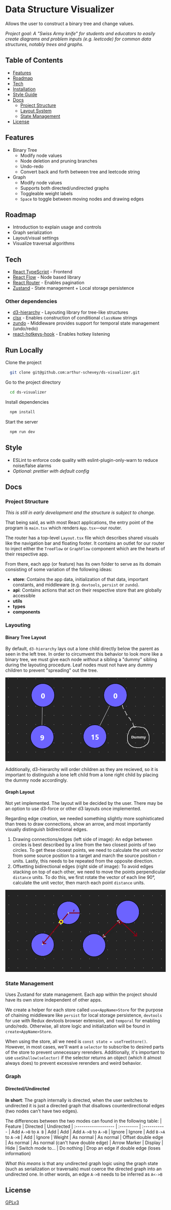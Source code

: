 # Data Structure Visualizer

Allows the user to construct a binary tree and change values.

_Project goal: A "Swiss Army knife" for students and educators to easily create diagrams and problem inputs (e.g. leetcode) for common data structures, notably trees and graphs._

## Table of Contents
- [Features](#features)
- [Roadmap](#roadmap)
- [Tech](#tech)
- [Installation](#run-locally)
- [Style Guide](#style)
- [Docs](#docs)
  - [Project Structure](#project-structure)
  - [Layout System](#layouting)
  - [State Management](#state-management)
- [License](#license)

## Features
- Binary Tree
  - Modify node values
  - Node deletion and pruning branches
  - Undo-redo
  - Convert back and forth between tree and leetcode string
- Graph
  - Modify node values
  - Supports both directed/undirected graphs
  - Toggleable weight labels
  - `Space` to toggle between moving nodes and drawing edges

## Roadmap

- Introduction to explain usage and controls
- Graph serialization
- Layout/visual settings
- Visualize traversal algorithms

## Tech

- [React TypeScript]() - Frontend
- [React Flow]() - Node based library
- [React Router]() - Enables pagination
- [Zustand]() - State management + Local storage persistence

### Other dependencies

- [d3-hierarchy]() - Layouting library for tree-like structures
- [clsx]() - Enables construction of conditional `className` strings
- [zundo]() - Middleware provides support for temporal state management (undo/redo)
- [react-hotkeys-hook]() - Enables hotkey listening

## Run Locally

Clone the project

```bash
  git clone git@github.com:arthur-schevey/ds-visualizer.git
```

Go to the project directory

```bash
  cd ds-visualizer
```

Install dependencies

```bash
  npm install
```

Start the server

```bash
  npm run dev
```

## Style

- ESLint to enforce code quality with eslint-plugin-only-warn to reduce noise/false alarms
- _Optional: prettier with default config_

## Docs
### Project Structure
*This is still in early development and the structure is subject to change.*

That being said, as with most React applications, the entry point of the program is `main.tsx` which renders `App.tsx`—our router. 

The router has a top-level `Layout.tsx` file which describes shared visuals like the navigation bar and floating footer. It contains an outlet for our router to inject either the `TreeFlow` or `GraphFlow` component which are the hearts of their respective app.

From there, each app (or feature) has its own folder to serve as its domain consisting of some variation of the following ideas:
- **store**: Contains the app data, initialization of that data, important constants, and middleware (e.g. `devtools`, `persist` or `zundo`).
- **api**: Contains actions that act on their respective store that are globally accessible
- **utils**
- **types**
- **components**

### Layouting
#### Binary Tree Layout
By default, `d3-hierarchy` lays out a lone child directly below the parent as seen in the left tree. In order to circumvent this behavior to look more like a binary tree, we must give each node *without* a sibling a "dummy" sibling during the layouting procedure. Leaf nodes must not have any dummy children to prevent "spreading" out the tree.

![Left tree: single left child is positioned directly below root. Right tree: single left child is positioned to the left as you would expect for a binary tree, due to an invisible dummy node acting as the right child.](public/tree-layout-demo.png)

Additionally, d3-hierarchy will order children as they are recieved, so it is important to distinguish a lone left child from a lone right child by placing the dummy node accordingly.

#### Graph Layout
Not yet implemented. The layout will be decided by the user. There may be an option to use d3-force or other d3 layouts once implemented.

Regarding edge creation, we needed something slightly more sophisticated than trees to draw connections, show an arrow, and most importantly visually distinguish bidirectional edges.

1. Drawing connections/edges (left side of image): An edge between circles is best described by a line from the two closest points of two circles. To get these closest points, we need to calculate the unit vector from some source position to a target and march the source position `r` units. Lastly, this needs to be repeated from the opposite direction.
2. Offsetting bidirectional edges (right side of image): To avoid edges stacking on top of each other, we need to move the points perpendicular `distance` units. To do this, we first rotate the vector of each line 90°, calculate the unit vector, then march each point `distance` units. 

![Left: Demonstrates vector from source to target and finding the intersection point on a circle. Right: Demonstrates rotating an edge to obtain the perpendicular vector.](public/edge-vector-demo.png)

### State Management
Uses Zustand for state management. Each app within the project should have its own store independent of other apps. 

We create a helper for each store called `use<AppName>Store` for the purpose of chaining middleware like `persist` for local storage persistence, `devtools` for use with Redux devtools browser extension, and `temporal` for enabling undo/redo. Otherwise, all store logic and initialization will be found in `create<AppName>Store`.

When using the store, all we need is `const state = useTreeStore()`. However, in most cases, we'll want a `selector` to subscribe to desired parts of the store to prevent unnecessary rerenders. Additionally, it's important to use `useShallow(selector)` if the selector returns an object (which it almost always does) to prevent excessive rerenders and weird behavior.

### Graph
#### Directed/Undirected
**In short**: The graph internally is directed, when the user switches to undirected it is just a directed graph that disallows counterdirectional edges (two nodes can't have two edges).

The differences between the two modes can found in the following table:
| Feature              | Directed   | Undirected
| :------------------- | :--------- | :-----------
| Add `A->B` to `A B`  | Add        | Add
| Add `A->B` to `A->B` | Ignore     | Ignore
| Add `B->A` to `A->B` | Add        | Ignore
| Weight               | As normal  | As normal
| Offset double edge   | As normal  | As normal (can't have double edge)
| Arrow Marker         | Display    | Hide
| Switch mode to...    | Do nothing | Drop an edge if double edge (loses information)

*What this means* is that any undirected graph logic using the graph state (such as serialization or traversals) must coerce the directed graph into an undirected one. In other words, an edge `A->B` needs to be inferred as `A<->B`

## License

[GPLv3](https://choosealicense.com/licenses/gpl-3.0/)
